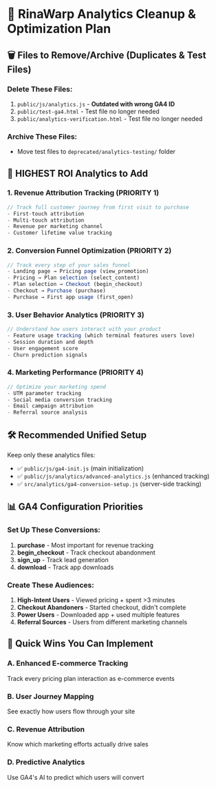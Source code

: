# 🧹 RinaWarp Analytics Cleanup & Optimization Plan

## 🗑️ Files to Remove/Archive (Duplicates & Test Files)

### Delete These Files:
1. `public/js/analytics.js` - **Outdated with wrong GA4 ID**
2. `public/test-ga4.html` - Test file no longer needed  
3. `public/analytics-verification.html` - Test file no longer needed

### Archive These Files:
- Move test files to `deprecated/analytics-testing/` folder

## 🎯 **HIGHEST ROI Analytics to Add**

### 1. **Revenue Attribution Tracking** (PRIORITY 1)
```javascript
// Track full customer journey from first visit to purchase
- First-touch attribution
- Multi-touch attribution  
- Revenue per marketing channel
- Customer lifetime value tracking
```

### 2. **Conversion Funnel Optimization** (PRIORITY 2)
```javascript
// Track every step of your sales funnel
- Landing page → Pricing page (view_promotion)
- Pricing → Plan selection (select_content)
- Plan selection → Checkout (begin_checkout) 
- Checkout → Purchase (purchase)
- Purchase → First app usage (first_open)
```

### 3. **User Behavior Analytics** (PRIORITY 3)
```javascript
// Understand how users interact with your product
- Feature usage tracking (which terminal features users love)
- Session duration and depth
- User engagement score
- Churn prediction signals
```

### 4. **Marketing Performance** (PRIORITY 4)
```javascript
// Optimize your marketing spend
- UTM parameter tracking
- Social media conversion tracking
- Email campaign attribution
- Referral source analysis
```

## 🛠️ **Recommended Unified Setup**

Keep only these analytics files:
- ✅ `public/js/ga4-init.js` (main initialization)
- ✅ `public/js/analytics/advanced-analytics.js` (enhanced tracking)
- ✅ `src/analytics/ga4-conversion-setup.js` (server-side tracking)

## 📊 **GA4 Configuration Priorities**

### Set Up These Conversions:
1. **purchase** - Most important for revenue tracking
2. **begin_checkout** - Track checkout abandonment
3. **sign_up** - Track lead generation 
4. **download** - Track app downloads

### Create These Audiences:
1. **High-Intent Users** - Viewed pricing + spent >3 minutes
2. **Checkout Abandoners** - Started checkout, didn't complete
3. **Power Users** - Downloaded app + used multiple features
4. **Referral Sources** - Users from different marketing channels

## 🎉 **Quick Wins You Can Implement**

### A. Enhanced E-commerce Tracking
Track every pricing plan interaction as e-commerce events

### B. User Journey Mapping  
See exactly how users flow through your site

### C. Revenue Attribution
Know which marketing efforts actually drive sales

### D. Predictive Analytics
Use GA4's AI to predict which users will convert
